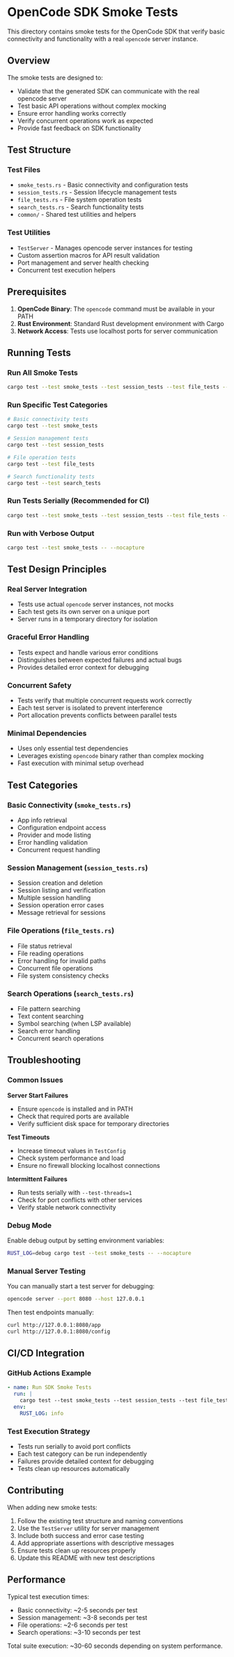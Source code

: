 # OpenCode SDK Smoke Tests

This directory contains smoke tests for the OpenCode SDK that verify basic connectivity and functionality with a real `opencode` server instance.

## Overview

The smoke tests are designed to:
- Validate that the generated SDK can communicate with the real opencode server
- Test basic API operations without complex mocking
- Ensure error handling works correctly
- Verify concurrent operations work as expected
- Provide fast feedback on SDK functionality

## Test Structure

### Test Files

- `smoke_tests.rs` - Basic connectivity and configuration tests
- `session_tests.rs` - Session lifecycle management tests  
- `file_tests.rs` - File system operation tests
- `search_tests.rs` - Search functionality tests
- `common/` - Shared test utilities and helpers

### Test Utilities

- `TestServer` - Manages opencode server instances for testing
- Custom assertion macros for API result validation
- Port management and server health checking
- Concurrent test execution helpers

## Prerequisites

1. **OpenCode Binary**: The `opencode` command must be available in your PATH
2. **Rust Environment**: Standard Rust development environment with Cargo
3. **Network Access**: Tests use localhost ports for server communication

## Running Tests

### Run All Smoke Tests
```bash
cargo test --test smoke_tests --test session_tests --test file_tests --test search_tests
```

### Run Specific Test Categories
```bash
# Basic connectivity tests
cargo test --test smoke_tests

# Session management tests  
cargo test --test session_tests

# File operation tests
cargo test --test file_tests

# Search functionality tests
cargo test --test search_tests
```

### Run Tests Serially (Recommended for CI)
```bash
cargo test --test smoke_tests --test session_tests --test file_tests --test search_tests -- --test-threads=1
```

### Run with Verbose Output
```bash
cargo test --test smoke_tests -- --nocapture
```

## Test Design Principles

### Real Server Integration
- Tests use actual `opencode` server instances, not mocks
- Each test gets its own server on a unique port
- Server runs in a temporary directory for isolation

### Graceful Error Handling
- Tests expect and handle various error conditions
- Distinguishes between expected failures and actual bugs
- Provides detailed error context for debugging

### Concurrent Safety
- Tests verify that multiple concurrent requests work correctly
- Each test server is isolated to prevent interference
- Port allocation prevents conflicts between parallel tests

### Minimal Dependencies
- Uses only essential test dependencies
- Leverages existing `opencode` binary rather than complex mocking
- Fast execution with minimal setup overhead

## Test Categories

### Basic Connectivity (`smoke_tests.rs`)
- App info retrieval
- Configuration endpoint access
- Provider and mode listing
- Error handling validation
- Concurrent request handling

### Session Management (`session_tests.rs`)
- Session creation and deletion
- Session listing and verification
- Multiple session handling
- Session operation error cases
- Message retrieval for sessions

### File Operations (`file_tests.rs`)
- File status retrieval
- File reading operations
- Error handling for invalid paths
- Concurrent file operations
- File system consistency checks

### Search Operations (`search_tests.rs`)
- File pattern searching
- Text content searching
- Symbol searching (when LSP available)
- Search error handling
- Concurrent search operations

## Troubleshooting

### Common Issues

**Server Start Failures**
- Ensure `opencode` is installed and in PATH
- Check that required ports are available
- Verify sufficient disk space for temporary directories

**Test Timeouts**
- Increase timeout values in `TestConfig`
- Check system performance and load
- Ensure no firewall blocking localhost connections

**Intermittent Failures**
- Run tests serially with `--test-threads=1`
- Check for port conflicts with other services
- Verify stable network connectivity

### Debug Mode

Enable debug output by setting environment variables:
```bash
RUST_LOG=debug cargo test --test smoke_tests -- --nocapture
```

### Manual Server Testing

You can manually start a test server for debugging:
```bash
opencode server --port 8080 --host 127.0.0.1
```

Then test endpoints manually:
```bash
curl http://127.0.0.1:8080/app
curl http://127.0.0.1:8080/config
```

## CI/CD Integration

### GitHub Actions Example
```yaml
- name: Run SDK Smoke Tests
  run: |
    cargo test --test smoke_tests --test session_tests --test file_tests --test search_tests -- --test-threads=1
  env:
    RUST_LOG: info
```

### Test Execution Strategy
- Tests run serially to avoid port conflicts
- Each test category can be run independently
- Failures provide detailed context for debugging
- Tests clean up resources automatically

## Contributing

When adding new smoke tests:

1. Follow the existing test structure and naming conventions
2. Use the `TestServer` utility for server management
3. Include both success and error case testing
4. Add appropriate assertions with descriptive messages
5. Ensure tests clean up resources properly
6. Update this README with new test descriptions

## Performance

Typical test execution times:
- Basic connectivity: ~2-5 seconds per test
- Session management: ~3-8 seconds per test
- File operations: ~2-6 seconds per test
- Search operations: ~3-10 seconds per test

Total suite execution: ~30-60 seconds depending on system performance.